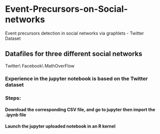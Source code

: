 # Event-Precursors-on-Social-networks
Event precursors detection in social networks via graphlets -  Twitter Dataset

## Datafiles for three different social networks
Twitter\\
Facebook\\
MathOverFlow

### Experience in the jupyter notebook is based on the Twitter dataset

### Steps:
 #### Download the corresponding CSV file, and go to jupyter then import the .ipynb file
 #### Launch the jupyter uploaded notebook in an R kernel

